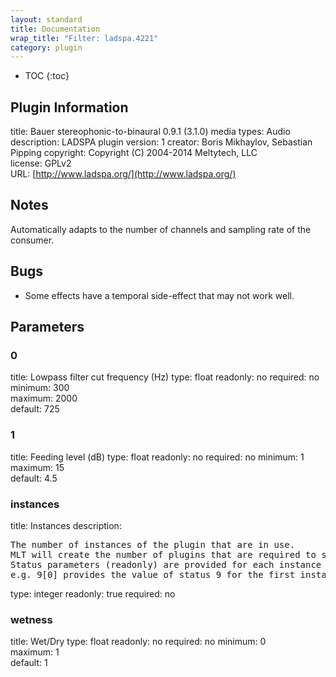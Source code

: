 ```yaml
---
layout: standard
title: Documentation
wrap_title: "Filter: ladspa.4221"
category: plugin
---
```

* TOC
{:toc}

## Plugin Information

title: Bauer stereophonic-to-binaural 0.9.1 (3.1.0)
media types:
Audio  
description: LADSPA plugin
version: 1
creator: Boris Mikhaylov, Sebastian Pipping
copyright: Copyright (C) 2004-2014 Meltytech, LLC  
license: GPLv2  
URL: [http://www.ladspa.org/](http://www.ladspa.org/)  

## Notes

Automatically adapts to the number of channels and sampling rate of the consumer.

## Bugs

* Some effects have a temporal side-effect that may not work well.


## Parameters

### 0

title: Lowpass filter cut frequency (Hz)  type: float
readonly: no
required: no
minimum: 300  
maximum: 2000  
default: 725  

### 1

title: Feeding level (dB)  type: float
readonly: no
required: no
minimum: 1  
maximum: 15  
default: 4.5  

### instances

title: Instances  description:
<pre>
The number of instances of the plugin that are in use.
MLT will create the number of plugins that are required to support the number of audio channels.
Status parameters (readonly) are provided for each instance and are accessed by specifying the instance number after the identifier (starting at zero).
e.g. 9[0] provides the value of status 9 for the first instance.
</pre>
type: integer
readonly: true
required: no

### wetness

title: Wet/Dry  type: float
readonly: no
required: no
minimum: 0  
maximum: 1  
default: 1  

